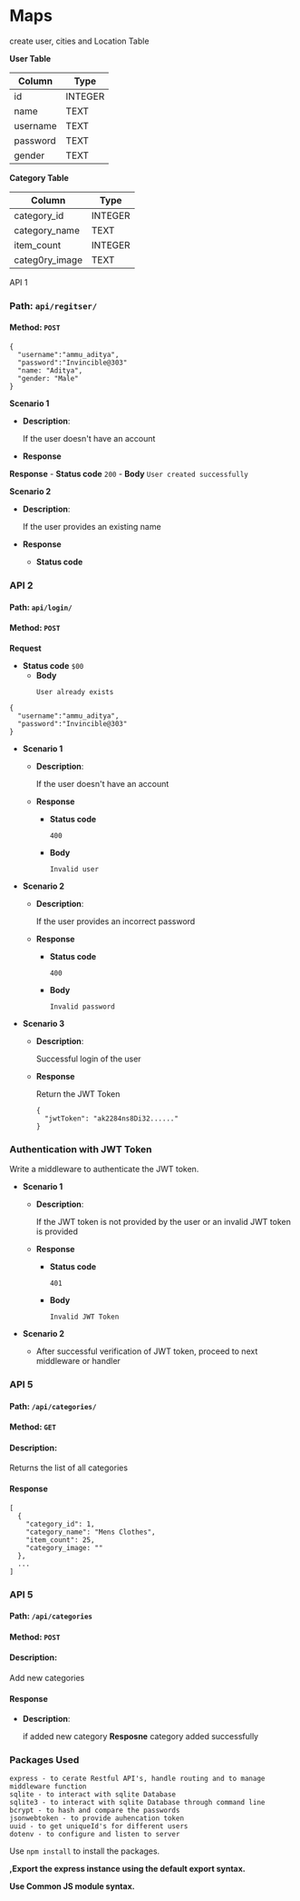 # Maps

create user, cities and Location Table

**User Table**

| Column    | Type    |
| --------  | ------- |
| id        | INTEGER |
| name      | TEXT    |
| username  | TEXT    |
| password  | TEXT    |
| gender    | TEXT    |

**Category Table**

| Column              | Type    |
| ------------------- | ------- |
| category_id         | INTEGER |
| category_name       | TEXT    |
| item_count          | INTEGER |
| categ0ry_image      | TEXT    |


<Section id="section1>

### API 1

### Path: `api/regitser/`

#### Method: `POST`

```
{
  "username":"ammu_aditya",
  "password":"Invincible@303"
  "name: "Aditya",
  "gender: "Male"
}
```

**Scenario 1**

  - **Description**:

    If the user doesn't have an account

  - **Response**

  **Response**
    - **Status code**
      ```
      200
      ```
    - **Body**
      ```
      User created successfully
      ```

**Scenario 2**

  - **Description**:

    If the user provides an existing name

  - **Response**
    - **Status code**

<Section id="section1">

### API 2

#### Path: `api/login/`

#### Method: `POST`

**Request**
- **Status code**
      ```
      $00
      ```
    - **Body**
      ```
      User already exists
      ```

```
{
  "username":"ammu_aditya",
  "password":"Invincible@303"
}
```

- **Scenario 1**

  - **Description**:

    If the user doesn't have an account

  - **Response**
    - **Status code**
      ```
      400
      ```
    - **Body**
      ```
      Invalid user
      ```

- **Scenario 2**

  - **Description**:

    If the user provides an incorrect password

  - **Response**
    - **Status code**
      ```
      400
      ```
    - **Body**
      ```
      Invalid password
      ```

- **Scenario 3**

  - **Description**:

    Successful login of the user

  - **Response**

    Return the JWT Token

    ```
    {
      "jwtToken": "ak2284ns8Di32......"
    }
    ```

</Section>

### Authentication with JWT Token

Write a middleware to authenticate the JWT token.

- **Scenario 1**

  - **Description**:

    If the JWT token is not provided by the user or an invalid JWT token is provided

  - **Response**
    - **Status code**
      ```
      401
      ```
    - **Body**
      ```
      Invalid JWT Token
      ```

- **Scenario 2**
  - After successful verification of JWT token, proceed to next middleware or handler

</Section>

<Section id="section3">

### API 5

#### Path: `/api/categories/`

#### Method: `GET`

#### Description:

Returns the list of all categories

#### Response

```
[
  {
    "category_id": 1,
    "category_name": "Mens Clothes",
    "item_count": 25,
    "category_image: ""
  },
  ...
]
```

</Section>

<Section id="section3">

### API 5

#### Path: `/api/categories`

#### Method: `POST`

#### Description:

Add new categories

#### Response

- **Description**:

    if added new category
  **Resposne**
    category added successfully

</Section>

### Packages Used
    express - to cerate Restful API's, handle routing and to manage middleware function
    sqlite - to interact with sqlite Database
    sqlite3 - to interact with sqlite Database through command line
    bcrypt - to hash and compare the passwords
    jsonwebtoken - to provide auhencation token
    uuid - to get uniqueId's for different users
    dotenv - to configure and listen to server

Use `npm install` to install the packages.

**,Export the express instance using the default export syntax.**

**Use Common JS module syntax.**